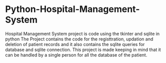 # Python-Hospital-Management-System

Hospital Management System project is code using the tkinter and sqlite in python
The Project contains the code for the registtration, updation and deletion of patient records and it also contains the sqlite queries for database and sqlite connection.
This project is made keeping in mind that it can be handled by a single person for all the database of the patient.
